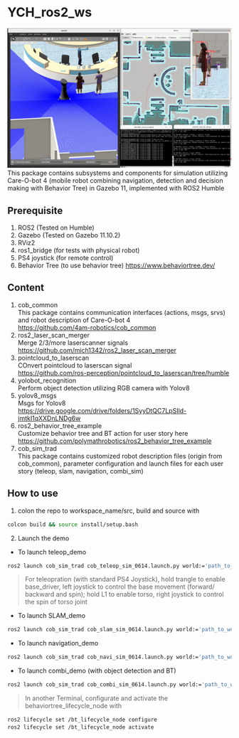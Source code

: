 # YCH_ros2_ws
![demo simulation with cob4 model](https://github.com/ipa-ych/YCH_ros2_ws/blob/main/Media/Screenshots/HeadPic.png)
This package contains subsystems and components for simulation utilizing Care-O-bot 4 (mobile robot combining navigation, detection and decision making with Behavior Tree) in Gazebo 11, implemented with ROS2 Humble

## Prerequisite
1. ROS2 (Tested on Humble)
2. Gazebo (Tested on Gazebo 11.10.2)
3. RViz2
4. ros1_bridge (for tests with physical robot)
5. PS4 joystick (for remote control)
6. Behavior Tree (to use behavior tree) https://www.behaviortree.dev/

## Content
1. cob_common<br>
This package contains communication interfaces (actions, msgs, srvs) and robot description of Care-O-bot 4<br>
https://github.com/4am-robotics/cob_common 
2. ros2_laser_scan_merger<br>
Merge 2/3/more laserscanner signals<br>
https://github.com/mich1342/ros2_laser_scan_merger
3. pointcloud_to_laserscan<br>
COnvert pointcloud to laserscan signal<br>
https://github.com/ros-perception/pointcloud_to_laserscan/tree/humble
4. yolobot_recognition<br>
Perform object detection utilizing RGB camera with Yolov8
5. yolov8_msgs<br>
Msgs for Yolov8<br>
https://drive.google.com/drive/folders/1SyyDtQC7LpSIld-jmtkI1qXXDnLNDg6w
6. ros2_behavior_tree_example<br>
Customize behavior tree and BT action for user story here<br>
https://github.com/polymathrobotics/ros2_behavior_tree_example
7. cob_sim_trad<br>
This package contains customized robot description files (origin from cob_common), parameter configuration and launch files for each user story (teleop, slam, navigation, combi_sim)

## How to use
1. colon the repo to workspace_name/src, build and source with
```bash
colcon build && source install/setup.bash
```
2. Launch the demo
- To launch teleop_demo
```bash
ros2 launch cob_sim_trad cob_teleop_sim_0614.launch.py world:='path_to_world_file'
```
>For teleopration (with standard PS4 Joystick), hold trangle to enable base_driver, left joystick to control the base movement (forward/ backward and spin); hold L1 to enable torso, right joystick to control the spin of torso joint
- To launch SLAM_demo
```bash
ros2 launch cob_sim_trad cob_slam_sim_0614.launch.py world:='path_to_world_file'
```
- To launch navigation_demo
```bash
ros2 launch cob_sim_trad cob_navi_sim_0614.launch.py world:='path_to_world_file'
```
- To launch combi_demo (with object detection and BT)
```bash
ros2 launch cob_sim_trad cob_combi_sim_0614.launch.py world:='path_to_world_file'
```
> In another Terminal, configurate and activate the behaviortree_lifecycle_node with 
```bash
ros2 lifecycle set /bt_lifecycle_node configure
ros2 lifecycle set /bt_lifecycle_node activate
```